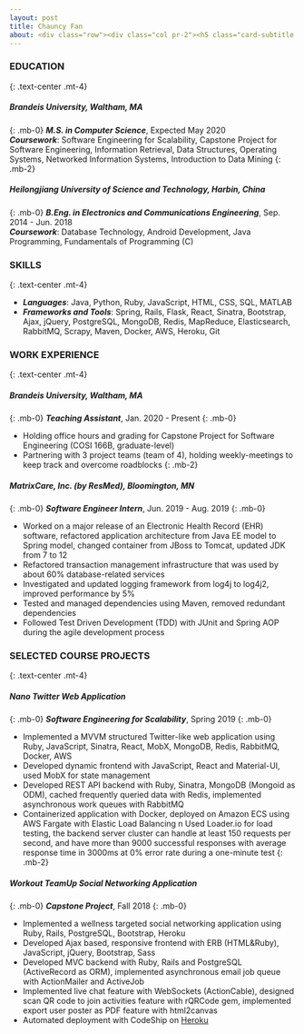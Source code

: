 ```yaml
---
layout: post
title: Chauncy Fan
about: <div class="row"><div class="col pr-2"><h5 class="card-subtitle text-right"><a href="mailto:fanc@brandeis.edu" style="color:#6c757d">fanc@brandeis.edu</a></h5></div><div class="col pl-2"><h5 class="card-subtitle"><a href="tel:339-215-9614" style="color:#6c757d">339-215-9614</a></h5></div></div><div class="row"><div class="col pr-2"><h5 class="card-subtitle text-right"><a href="https://www.linkedin.com/in/chenfengf/" style="color:#6c757d">linkedin.com/in/chenfengf</a></h5></div><div class="col pl-2"><h5 href="tel:339-215-9614" class="card-subtitle"><a href="http://chauncyf.github.io" style="color:#6c757d">chauncyf.github.io</a></h5></div></div>
---
```


<script> 
    window.location = "http://chauncyf.github.io"; 
</script>

### **EDUCATION**
{: .text-center .mt-4}

##### **Brandeis University**, Waltham, MA  
{: .mb-0}
_**M.S. in Computer Science**_, Expected May 2020  
_**Coursework**_: Software Engineering for Scalability, Capstone Project for Software Engineering, Information Retrieval,
            Data Structures, Operating Systems, Networked Information Systems, Introduction to Data Mining
{: .mb-2}

##### **Heilongjiang University of Science and Technology**, Harbin, China
{: .mb-0}
_**B.Eng. in Electronics and Communications Engineering**_, Sep. 2014 - Jun. 2018  
_**Coursework**_: Database Technology, Android Development, Java Programming, Fundamentals of Programming (C)


### **SKILLS**
{: .text-center .mt-4}

- _**Languages**_: Java, Python, Ruby, JavaScript, HTML, CSS, SQL, MATLAB
- _**Frameworks and Tools**_: Spring, Rails, Flask, React, Sinatra, Bootstrap, Ajax, jQuery, PostgreSQL, MongoDB, Redis,
MapReduce, Elasticsearch, RabbitMQ, Scrapy, Maven, Docker, AWS, Heroku, Git


### **WORK EXPERIENCE**
{: .text-center .mt-4}

##### **Brandeis University**, Waltham, MA
{: .mb-0}
_**Teaching Assistant**_, Jan. 2020 - Present
{: .mb-0}

- Holding office hours and grading for Capstone Project for Software Engineering (COSI 166B, graduate-level)
- Partnering with 3 project teams (team of 4), holding weekly-meetings to keep track and overcome roadblocks
{: .mb-2}

##### **MatrixCare, Inc. (by ResMed)**, Bloomington, MN  
{: .mb-0}
_**Software Engineer Intern**_, Jun. 2019 - Aug. 2019
{: .mb-0}

- Worked on a major release of an Electronic Health Record (EHR) software, refactored application architecture from
Java EE model to Spring model, changed container from JBoss to Tomcat, updated JDK from 7 to 12
- Refactored transaction management infrastructure that was used by about 60% database-related services
- Investigated and updated logging framework from log4j to log4j2, improved performance by 5%
- Tested and managed dependencies using Maven, removed redundant dependencies
- Followed Test Driven Development (TDD) with JUnit and Spring AOP during the agile development process


### **SELECTED COURSE PROJECTS**
{: .text-center .mt-4}

##### **Nano Twitter Web Application**
{: .mb-0}
_**Software Engineering for Scalability**_, Spring 2019
{: .mb-0}
- Implemented a MVVM structured Twitter-like web application using Ruby, JavaScript, Sinatra, React, MobX,
MongoDB, Redis, RabbitMQ, Docker, AWS
- Developed dynamic frontend with JavaScript, React and Material-UI, used MobX for state management
- Developed REST API backend with Ruby, Sinatra, MongoDB (Mongoid as ODM), cached frequently queried data
with Redis, implemented asynchronous work queues with RabbitMQ
- Containerized application with Docker, deployed on Amazon ECS using AWS Fargate with Elastic Load Balancing n Used Loader.io for load testing, the backend server cluster can handle at least 150 requests per second, and have
more than 9000 successful responses with average response time in 3000ms at 0% error rate during a one-minute test
{: .mb-2}

##### **Workout TeamUp Social Networking Application**
{: .mb-0}
_**Capstone Project**_, Fall 2018
{: .mb-0}
- Implemented a wellness targeted social networking application using Ruby, Rails, PostgreSQL, Bootstrap, Heroku
- Developed Ajax based, responsive frontend with ERB (HTML&Ruby), JavaScript, jQuery, Bootstrap, Sass
- Developed MVC backend with Ruby, Rails and PostgreSQL (ActiveRecord as ORM), implemented asynchronous
email job queue with ActionMailer and ActiveJob
- Implemented live chat feature with WebSockets (ActionCable), designed scan QR code to join activities feature with
rQRCode gem, implemented export user poster as PDF feature with html2canvas
- Automated deployment with CodeShip on [Heroku](https://workout-teamup.herokuapp.com)
